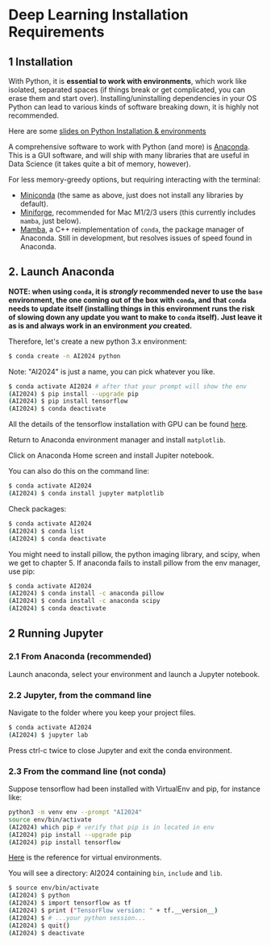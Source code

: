 # Deep Learning Installation Requirements

## 1 Installation

With Python, it is **essential to work with environments**, which work like isolated, separated spaces (if things break or get complicated, you can erase them and start over). Installing/uninstalling dependencies in your OS Python can lead to various kinds of software breaking down, it is highly not recommended.

Here are some [slides on Python Installation & environments](https://docs.google.com/presentation/d/1aTYSvpuYaE_dPIWwT_HEcYve7fsYpDtzix74d5-NvC4/edit?usp=sharing)

A comprehensive software to work with Python (and more) is [Anaconda](https://www.anaconda.com/). This is a GUI software, and will ship with many libraries that are useful in Data Science (it takes quite a bit of memory, however).

For less memory-greedy options, but requiring interacting with the terminal:
- [Miniconda](https://docs.conda.io/en/latest/miniconda.html) (the same as above, just does not install any libraries by default).
- [Miniforge](https://github.com/conda-forge/miniforge), recommended for Mac M1/2/3 users (this currently includes `mamba`, just below).
- [Mamba](https://mamba.readthedocs.io/en/latest/installation/mamba-installation.html), a C++ reimplementation of `conda`, the package manager of Anaconda. Still in development, but resolves issues of speed found in Anaconda.

## 2. Launch Anaconda

**NOTE: when using `conda`, it is *strongly* recommended never to use the `base` environment, the one coming out of the box with `conda`, and that `conda` needs to update itself (installing things in this environment runs the risk of slowing down any update you want to make to `conda` itself). Just leave it as is and always work in an environment _you_ created.**

Therefore, let's create a new python 3.x environment:

```bash
$ conda create -n AI2024 python
```

Note: "AI2024" is just a name, you can pick whatever you like.

```bash
$ conda activate AI2024 # after that your prompt will show the env
(AI2024) $ pip install --upgrade pip
(AI2024) $ pip install tensorflow
(AI2024) $ conda deactivate
```

All the details of the tensorflow installation with GPU can be found
[here](https://www.tensorflow.org/install/pip).

Return to Anaconda environment manager and install `matplotlib`.

Click on Anaconda Home screen and install Jupiter notebook.

You can also do this on the command line:

```bash
$ conda activate AI2024
(AI2024) $ conda install jupyter matplotlib
```

Check packages:

```bash
$ conda activate AI2024
(AI2024) $ conda list
(AI2024) $ conda deactivate
```

You might need to install pillow, the python imaging library, and scipy, when
we get to chapter 5. If anaconda fails to install pillow from the env manager,
use pip:

```bash
$ conda activate AI2024
(AI2024) $ conda install -c anaconda pillow
(AI2024) $ conda install -c anaconda scipy
(AI2024) $ conda deactivate
```

## 2 Running Jupyter

### 2.1 From Anaconda (recommended)

Launch anaconda, select your environment and launch a Jupyter notebook.

### 2.2 Jupyter, from the command line

Navigate to the folder where you keep your project files.

```bash
$ conda activate AI2024
(AI2024) $ jupyter lab
```

Press ctrl-c twice to close Jupyter and exit the conda environment.

### 2.3 From the command line (not conda)

Suppose tensorflow had been installed with VirtualEnv and pip, for instance like:

```bash
python3 -m venv env --prompt "AI2024"
source env/bin/activate
(AI2024) which pip # verify that pip is in located in env
(AI2024) pip install --upgrade pip
(AI2024) pip install tensorflow
```

[Here](https://docs.python.org/3/tutorial/venv.html) is the reference for virtual environments.

You will see a directory: AI2024 containing `bin`, `include` and `lib`.

```bash
$ source env/bin/activate
(AI2024) $ python
(AI2024) $ import tensorflow as tf
(AI2024) $ print ("TensorFlow version: " + tf.__version__)
(AI2024) $ # ...your python session...
(AI2024) $ quit()
(AI2024) $ deactivate
```
